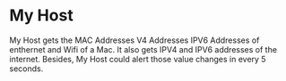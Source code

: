 # My Host

My Host gets the MAC Addresses V4 Addresses IPV6 Addresses of enthernet and Wifi of a Mac. It also gets IPV4 and IPV6 addresses of the internet. Besides, My Host could alert those value changes in every 5 seconds.
